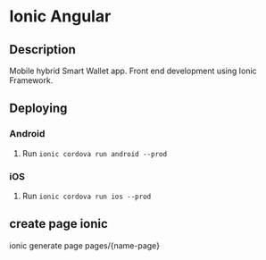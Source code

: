 # Ionic Angular

## Description

Mobile hybrid Smart Wallet app. 
Front end development using Ionic Framework.

## Deploying

### Android

1. Run `ionic cordova run android --prod`

### iOS

1. Run `ionic cordova run ios --prod`

## create page ionic

ionic generate page pages/{name-page}
